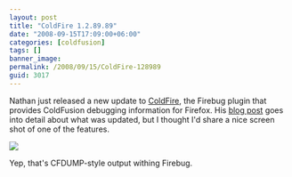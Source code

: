 ```yaml
---
layout: post
title: "ColdFire 1.2.89.89"
date: "2008-09-15T17:09:00+06:00"
categories: [coldfusion]
tags: []
banner_image: 
permalink: /2008/09/15/ColdFire-128989
guid: 3017
---
```


Nathan just released a new update to <a href="http://coldfire.riaforge.org">ColdFire</a>, the Firebug plugin that provides ColdFusion debugging information for Firefox. His <a href="http://coldfire.riaforge.org/blog/index.cfm/2008/9/15/ColdFire-128989">blog post</a> goes into detail about what was updated, but I thought I'd share a nice screen shot of one of the features.

<img src="https://static.raymondcamden.com/images/cfsep14.png">

Yep, that's CFDUMP-style output withing Firebug.